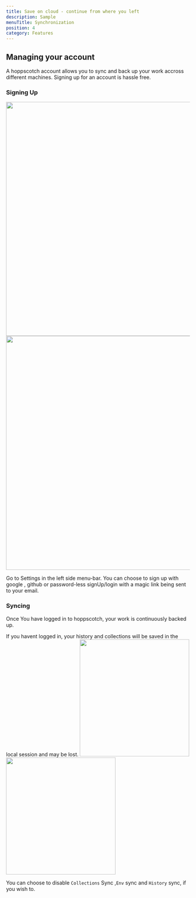 ```yaml
---
title: Save on cloud - continue from where you left
description: Sample
menuTitle: Synchronization
position: 4
category: Features
---
```


## Managing your account

A hoppscotch account allows you to sync and back up your work accross different machines.
Signing up for an account is hassle free.

### Signing Up

<img src="/Resources/en/Account/signup-light.png" class="light-img" width="1280" height="640" alt=""/>
<img src="/Resources/en/Account/signup-dark.png"  class="dark-img"  width="1280" height="640" alt=""/>

Go to Settings in the left side menu-bar.
You can choose to sign up with google , github or password-less signUp/login with a magic link being sent to your email.

### Syncing

Once You have logged in to hoppscotch, your work is continuously backed up.

<alert type="warning">
If you havent logged in, your history and collections will be saved in the local session and may be lost.
</alert>

<img src="/Resources/en/Account/sync-dark.png"  class="dark-img"  width="300" height="320" alt=""/>

<img src="/Resources/en/Account/sync-light.png"  class="light-img"  width="300" height="320" alt=""/>

You can choose to disable `Collections` Sync ,`Env` sync and `History` sync, if you wish to.
